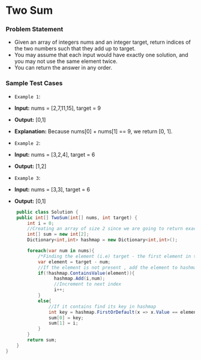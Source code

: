 
# Two Sum

### Problem Statement
- Given an array of integers nums and an integer target, return indices of the two numbers such that they add up to target.
- You may assume that each input would have exactly one solution, and you may not use the same element twice.
- You can return the answer in any order.

### Sample Test Cases
- `Example 1`:
- **Input:** nums = [2,7,11,15], target = 9
- **Output:** [0,1]
- **Explanation:** Because nums[0] + nums[1] == 9, we return [0, 1].

- `Example 2`:
- **Input:** nums = [3,2,4], target = 6
- **Output:** [1,2]

- `Example 3`:
- **Input:** nums = [3,3], target = 6
- **Output:** [0,1]

```C#
    public class Solution {
    public int[] TwoSum(int[] nums, int target) {
        int i = 0;
        //Creating an array of size 2 since we are going to return exactly one pair
        int[] sum = new int[2];
        Dictionary<int,int> hashmap = new Dictionary<int,int>();

        foreach(var num in nums){
            /*Finding the element (i.e) target - the first element in the array = wanted element*/
            var element = target - num;
            //If the element is not present , add the element to hashmap
            if(!hashmap.ContainsValue(element)){
                  hashmap.Add(i,num);
                  //Increment to next index
                  i++;
            }
            else{
                //If it contains find its key in hashmap
                int key = hashmap.FirstOrDefault(x => x.Value == element).Key;
                sum[0] = key;
                sum[1] = i; 
            }
        }
        return sum;
    }
}
```